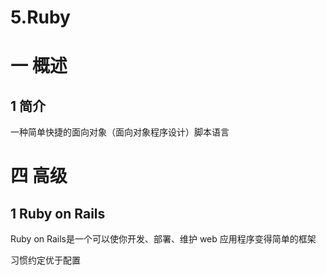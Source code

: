 # 5.Ruby

# 一 概述
## 1 简介
一种简单快捷的面向对象（面向对象程序设计）脚本语言

# 四 高级
## 1 Ruby on Rails
Ruby on Rails是一个可以使你开发、部署、维护 web 应用程序变得简单的框架

习惯约定优于配置